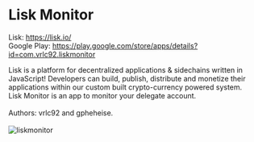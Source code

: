 # Lisk Monitor

Lisk: https://lisk.io/
<br />
Google Play: https://play.google.com/store/apps/details?id=com.vrlc92.liskmonitor

Lisk is a platform for decentralized applications & sidechains written in JavaScript! Developers can build, publish, distribute and monetize their applications within our custom built crypto-currency powered system.
<br />
Lisk Monitor is an app to monitor your delegate account.
<br />
<br />
Authors: vrlc92 and gpheheise.
<br />
<br />
![liskmonitor](https://cloud.githubusercontent.com/assets/937766/16589364/2ffd7a48-42a9-11e6-8029-cf4d436e5f09.gif)

